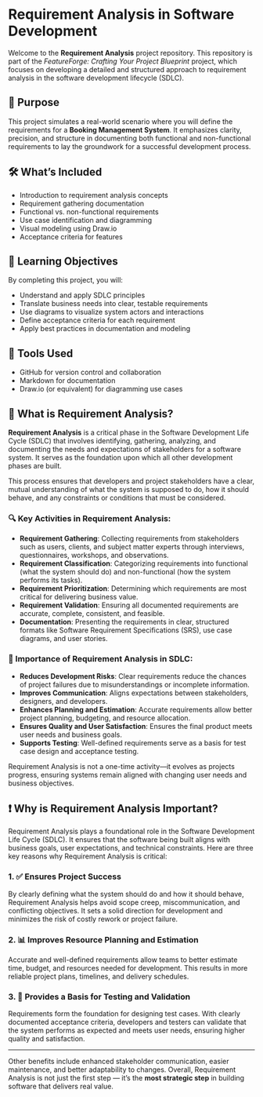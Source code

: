 # Requirement Analysis in Software Development

Welcome to the **Requirement Analysis** project repository. This repository is part of the *FeatureForge: Crafting Your Project Blueprint* project, which focuses on developing a detailed and structured approach to requirement analysis in the software development lifecycle (SDLC).

## 📌 Purpose

This project simulates a real-world scenario where you will define the requirements for a **Booking Management System**. It emphasizes clarity, precision, and structure in documenting both functional and non-functional requirements to lay the groundwork for a successful development process.

## 🛠️ What’s Included

- Introduction to requirement analysis concepts
- Requirement gathering documentation
- Functional vs. non-functional requirements
- Use case identification and diagramming
- Visual modeling using Draw.io
- Acceptance criteria for features

## 🎯 Learning Objectives

By completing this project, you will:

- Understand and apply SDLC principles
- Translate business needs into clear, testable requirements
- Use diagrams to visualize system actors and interactions
- Define acceptance criteria for each requirement
- Apply best practices in documentation and modeling

## 🧰 Tools Used

- GitHub for version control and collaboration
- Markdown for documentation
- Draw.io (or equivalent) for diagramming use cases

## 📖 What is Requirement Analysis?

**Requirement Analysis** is a critical phase in the Software Development Life Cycle (SDLC) that involves identifying, gathering, analyzing, and documenting the needs and expectations of stakeholders for a software system. It serves as the foundation upon which all other development phases are built.

This process ensures that developers and project stakeholders have a clear, mutual understanding of what the system is supposed to do, how it should behave, and any constraints or conditions that must be considered.

### 🔍 Key Activities in Requirement Analysis:
- **Requirement Gathering**: Collecting requirements from stakeholders such as users, clients, and subject matter experts through interviews, questionnaires, workshops, and observations.
- **Requirement Classification**: Categorizing requirements into functional (what the system should do) and non-functional (how the system performs its tasks).
- **Requirement Prioritization**: Determining which requirements are most critical for delivering business value.
- **Requirement Validation**: Ensuring all documented requirements are accurate, complete, consistent, and feasible.
- **Documentation**: Presenting the requirements in clear, structured formats like Software Requirement Specifications (SRS), use case diagrams, and user stories.

### 🎯 Importance of Requirement Analysis in SDLC:
- **Reduces Development Risks**: Clear requirements reduce the chances of project failures due to misunderstandings or incomplete information.
- **Improves Communication**: Aligns expectations between stakeholders, designers, and developers.
- **Enhances Planning and Estimation**: Accurate requirements allow better project planning, budgeting, and resource allocation.
- **Ensures Quality and User Satisfaction**: Ensures the final product meets user needs and business goals.
- **Supports Testing**: Well-defined requirements serve as a basis for test case design and acceptance testing.

Requirement Analysis is not a one-time activity—it evolves as projects progress, ensuring systems remain aligned with changing user needs and business objectives.

## ❗ Why is Requirement Analysis Important?

Requirement Analysis plays a foundational role in the Software Development Life Cycle (SDLC). It ensures that the software being built aligns with business goals, user expectations, and technical constraints. Here are three key reasons why Requirement Analysis is critical:

### 1. ✅ Ensures Project Success
By clearly defining what the system should do and how it should behave, Requirement Analysis helps avoid scope creep, miscommunication, and conflicting objectives. It sets a solid direction for development and minimizes the risk of costly rework or project failure.

### 2. 📊 Improves Resource Planning and Estimation
Accurate and well-defined requirements allow teams to better estimate time, budget, and resources needed for development. This results in more reliable project plans, timelines, and delivery schedules.

### 3. 🧪 Provides a Basis for Testing and Validation
Requirements form the foundation for designing test cases. With clearly documented acceptance criteria, developers and testers can validate that the system performs as expected and meets user needs, ensuring higher quality and satisfaction.

---

Other benefits include enhanced stakeholder communication, easier maintenance, and better adaptability to changes. Overall, Requirement Analysis is not just the first step — it’s the **most strategic step** in building software that delivers real value.

